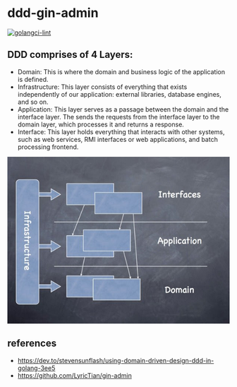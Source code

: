 # ddd-gin-admin
[![golangci-lint](https://github.com/linzhengen/ddd-gin-admin/actions/workflows/golangci-lint.yml/badge.svg)](https://github.com/linzhengen/ddd-gin-admin/actions/workflows/golangci-lint.yml)

## DDD comprises of 4 Layers:
+ Domain: This is where the domain and business logic of the application is defined.
+ Infrastructure: This layer consists of everything that exists independently of our application: external libraries, database engines, and so on.
+ Application: This layer serves as a passage between the domain and the interface layer. The sends the requests from the interface layer to the domain layer, which processes it and returns a response.
+ Interface: This layer holds everything that interacts with other systems, such as web services, RMI interfaces or web applications, and batch processing frontend.
<div align="center">
    <img src="docs/img/ddd_layer.jpg">
</div>

## references
+ https://dev.to/stevensunflash/using-domain-driven-design-ddd-in-golang-3ee5
+ https://github.com/LyricTian/gin-admin
